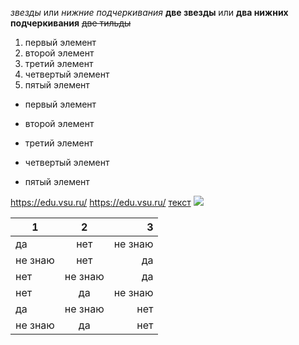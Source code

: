 *звезды* или _нижние подчеркивания_ 
**две звезды** или __два нижних подчеркивания__
~~две тильды~~
1. первый элемент
2.  второй элемент
3.  третий элемент
4.  четвертый элемент
5.  пятый элемент

+ первый элемент 

- второй элемент 

+ третий элемент

 - четвертый элемент

  * пятый элемент 

<https://edu.vsu.ru/>
https://edu.vsu.ru/
[текст](https://www.markdownguide.org)
![](https://avatars.mds.yandex.net/get-pdb/2078924/93382c30-e73a-48b5-ba4f-941bc7d185b8/s1200?webp=false) 

1|2|3
 ---|:---:|---: 
да|нет|не знаю 
не знаю|нет|да 
нет|не знаю|да 
нет|да|не знаю 
да|не знаю|нет 
не знаю|да|нет
